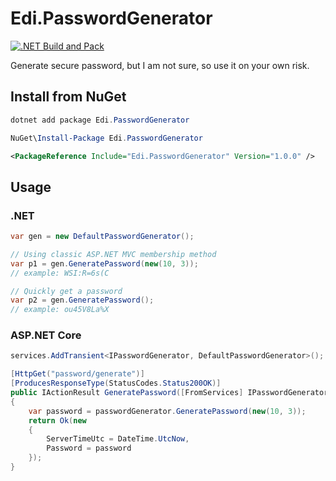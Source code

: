 # Edi.PasswordGenerator

[![.NET Build and Pack](https://github.com/EdiWang/Edi.PasswordGenerator/actions/workflows/dotnet.yml/badge.svg)](https://github.com/EdiWang/Edi.PasswordGenerator/actions/workflows/dotnet.yml)

Generate secure password, but I am not sure, so use it on your own risk.

## Install from NuGet

```powershell
dotnet add package Edi.PasswordGenerator
```

```powershell
NuGet\Install-Package Edi.PasswordGenerator
```

```xml
<PackageReference Include="Edi.PasswordGenerator" Version="1.0.0" />
```

## Usage

### .NET

```csharp
var gen = new DefaultPasswordGenerator();

// Using classic ASP.NET MVC membership method
var p1 = gen.GeneratePassword(new(10, 3));
// example: WSI:R=6s(C

// Quickly get a password
var p2 = gen.GeneratePassword();
// example: ou45V8La%X

```

### ASP.NET Core

```csharp
services.AddTransient<IPasswordGenerator, DefaultPasswordGenerator>();
```

```csharp
[HttpGet("password/generate")]
[ProducesResponseType(StatusCodes.Status200OK)]
public IActionResult GeneratePassword([FromServices] IPasswordGenerator passwordGenerator)
{
    var password = passwordGenerator.GeneratePassword(new(10, 3));
    return Ok(new
    {
        ServerTimeUtc = DateTime.UtcNow,
        Password = password
    });
}
```

